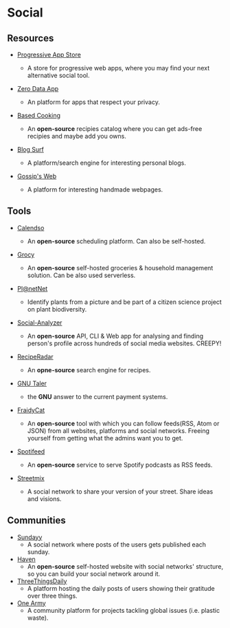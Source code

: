 # Social

## Resources

* [Progressive App Store](https://progressiveapp.store/home)
  
  * A store for progressive web apps, where you may find your next alternative social tool.

* [Zero Data App](https://0data.app)
  
  * An platform for apps that respect your privacy.

* [Based Cooking](https://based.cooking)
  
  * An **open-source** recipies catalog where you can get ads-free recipies and maybe add you owns.

* [Blog Surf](https://blogsurf.io)
  
  * A platform/search engine for interesting personal blogs.

* [Gossip's Web](https://gossipsweb.net)
  
  * A platform for interesting handmade webpages.

## Tools

* [Calendso](https://calendso.com)
  
  * An **open-source** scheduling platform. Can also be self-hosted.

* [Grocy](https://grocy.info)
  
  * An **open-source** self-hosted groceries & household management solution. Can be also used serverless.

* [Pl@netNet](https://plantnet.org/en)
  
  * Identify plants from a picture and be part of a citizen science project on plant biodiversity.

* [Social-Analyzer](https://github.com/qeeqbox/social-analyzer)
  
  * An **open-source** API, CLI & Web app for analysing and finding person's profile across hundreds of social media websites. CREEPY!

* [RecipeRadar](https://www.reciperadar.com)
  
  * An **opne-source** search engine for recipes.

* [GNU Taler](https://taler.net)
  
  * the **GNU** answer to the current payment systems.

* [FraidyCat](https://fraidyc.at)
  
  * An **open-source** tool with which you can follow feeds(RSS, Atom or JSON) from all websites, platforms and social networks. Freeing yourself from getting what the admins want you to get.

* [Spotifeed](https://github.com/timdorr/spotifeed)
  
  * An **open-source** service to serve Spotify podcasts as RSS feeds.

* [Streetmix](https://streetmix.net)
  
  * A social network to share your version of your street. Share ideas and visions.

## Communities

* [Sundayy](https://www.sundayy.app)
  * A social network where posts of the users gets published each sunday.
* [Haven](https://havenweb.org)
  * An **open-source** self-hosted website with social networks' structure, so you can build your social network around it.
* [ThreeThingsDaily](https://threethingsdaily.xyz)
  * A platform hosting the daily posts of users showing their gratitude over three things.
* [One Army](https://www.onearmy.earth)
  - A community platform for projects tackling global issues (i.e. plastic waste).
